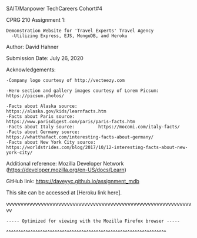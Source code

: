 
SAIT/Manpower TechCareers Cohort#4 

CPRG 210 Assignment 1: 

    Demonstration Website for 'Travel Experts' Travel Agency
      -Utilizing Express, EJS, MongoDB, and Heroku

Author: David Hahner

Submission Date: July 26, 2020

Acknowledgements:

    -Company logo courtesy of http://vecteezy.com

    -Hero section and gallery images courtesy of Lorem Picsum: https://picsum.photos/

    -Facts about Alaska source:        https://alaska.gov/kids/learnfacts.htm
    -Facts about Paris source:         https://www.parisdigest.com/paris/paris-facts.htm
    -Facts about Italy source:         https://mocomi.com/italy-facts/
    -Facts about Germany source:       https://whatthafact.com/interesting-facts-about-germany/
    -Facts about New York City source: https://worldstrides.com/blog/2017/10/12-interesting-facts-about-new-york-city/   

Additional reference: Mozilla Developer Network (https://developer.mozilla.org/en-US/docs/Learn)

GitHub link:
https://daveyyc.github.io/assignment_mdb

This site can be accessed at [Heroku link here]. 


vvvvvvvvvvvvvvvvvvvvvvvvvvvvvvvvvvvvvvvvvvvvvvvvvvvvvvvvvvvvvvvvvv
~~~~~~~~~~~~~~~~~~~~~~~~~~~~~~~~~~~~~~~~~~~~~~~~~~~~~~~~~~~~~~~~~~
----- Optimized for viewing with the Mozilla Firefox browser -----
~~~~~~~~~~~~~~~~~~~~~~~~~~~~~~~~~~~~~~~~~~~~~~~~~~~~~~~~~~~~~~~~~~
^^^^^^^^^^^^^^^^^^^^^^^^^^^^^^^^^^^^^^^^^^^^^^^^^^^^^^^^^^^^^^^^^^


